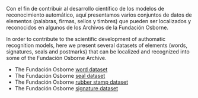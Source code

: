 Con el fin de contribuir al desarrollo científico de los modelos de reconocimiento automático, aquí presentamos varios conjuntos de datos de elementos (palabras, firmas, sellos y timbres) que pueden ser localizados y reconocidos en algunos de los Archivos de la Fundación Osborne.

In order to contribute to the scientific development of authomatic recognition models, here we present several datasets of elements (words, signatures, seals and postmarks) that can be localized and recognized into some of the Fundación Osborne Archive.

- The Fundación Osborne <a href="https://urjc-my.sharepoint.com/:f:/g/personal/jose_velez_urjc_es/EiBS0Bnkq_tBjGRUzaN6bukBlUepDO5SnHdQUk_MZC0cbQ?e=FweO6H">word dataset</a>
- The Fundación Osborne <a href="https://urjc-my.sharepoint.com/:f:/g/personal/jose_velez_urjc_es/EtKD2kl_6JNDryj54x_apvoB2jrvaf_gbwnQ4NSlINkQ7w?e=5wEytQ">seal dataset</a>
- The Fundación Osborne <a href="https://urjc-my.sharepoint.com/:f:/g/personal/jose_velez_urjc_es/Ejpif_2Ty9pGmyPfzgIOg-gBJbWZ8EoiuXBGVrTurK81EA?e=rb6VPO">rubber stamp dataset</a>
- The Fundación Osborne <a href="https://urjc-my.sharepoint.com/:f:/g/personal/jose_velez_urjc_es/Eo00PmPp_pxGs-h1MgCgEsMBb8fBcuYI1NQ92Yaf0s2ijg?e=1OedAW">signature dataset</a>
